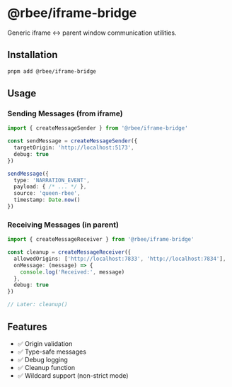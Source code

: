 # @rbee/iframe-bridge

Generic iframe ↔ parent window communication utilities.

## Installation

```bash
pnpm add @rbee/iframe-bridge
```

## Usage

### Sending Messages (from iframe)

```typescript
import { createMessageSender } from '@rbee/iframe-bridge'

const sendMessage = createMessageSender({
  targetOrigin: 'http://localhost:5173',
  debug: true
})

sendMessage({
  type: 'NARRATION_EVENT',
  payload: { /* ... */ },
  source: 'queen-rbee',
  timestamp: Date.now()
})
```

### Receiving Messages (in parent)

```typescript
import { createMessageReceiver } from '@rbee/iframe-bridge'

const cleanup = createMessageReceiver({
  allowedOrigins: ['http://localhost:7833', 'http://localhost:7834'],
  onMessage: (message) => {
    console.log('Received:', message)
  },
  debug: true
})

// Later: cleanup()
```

## Features

- ✅ Origin validation
- ✅ Type-safe messages
- ✅ Debug logging
- ✅ Cleanup function
- ✅ Wildcard support (non-strict mode)

